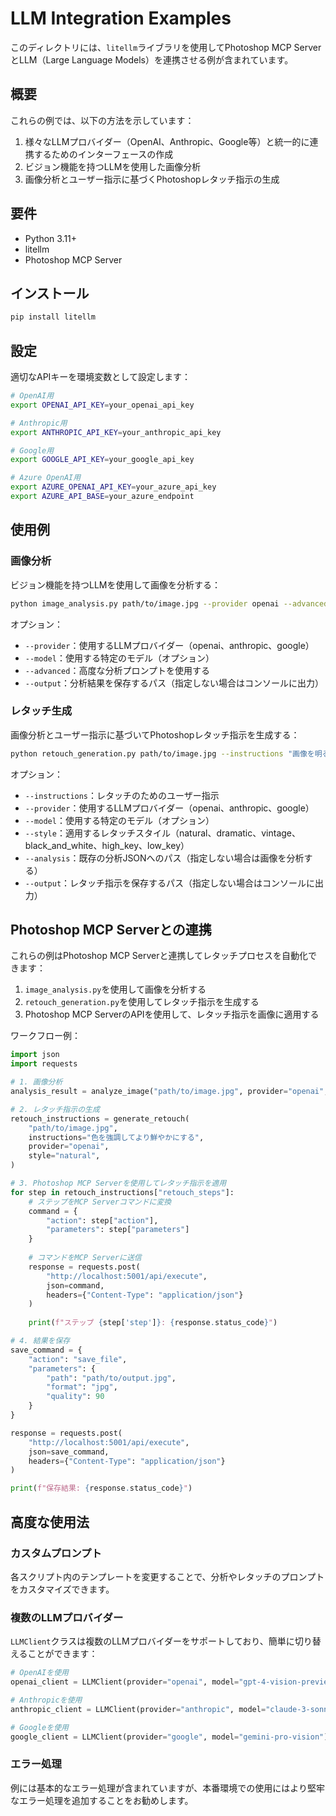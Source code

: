 # LLM Integration Examples

このディレクトリには、`litellm`ライブラリを使用してPhotoshop MCP ServerとLLM（Large Language Models）を連携させる例が含まれています。

## 概要

これらの例では、以下の方法を示しています：

1. 様々なLLMプロバイダー（OpenAI、Anthropic、Google等）と統一的に連携するためのインターフェースの作成
2. ビジョン機能を持つLLMを使用した画像分析
3. 画像分析とユーザー指示に基づくPhotoshopレタッチ指示の生成

## 要件

- Python 3.11+
- litellm
- Photoshop MCP Server

## インストール

```bash
pip install litellm
```

## 設定

適切なAPIキーを環境変数として設定します：

```bash
# OpenAI用
export OPENAI_API_KEY=your_openai_api_key

# Anthropic用
export ANTHROPIC_API_KEY=your_anthropic_api_key

# Google用
export GOOGLE_API_KEY=your_google_api_key

# Azure OpenAI用
export AZURE_OPENAI_API_KEY=your_azure_api_key
export AZURE_API_BASE=your_azure_endpoint
```

## 使用例

### 画像分析

ビジョン機能を持つLLMを使用して画像を分析する：

```bash
python image_analysis.py path/to/image.jpg --provider openai --advanced --output analysis.json
```

オプション：
- `--provider`：使用するLLMプロバイダー（openai、anthropic、google）
- `--model`：使用する特定のモデル（オプション）
- `--advanced`：高度な分析プロンプトを使用する
- `--output`：分析結果を保存するパス（指定しない場合はコンソールに出力）

### レタッチ生成

画像分析とユーザー指示に基づいてPhotoshopレタッチ指示を生成する：

```bash
python retouch_generation.py path/to/image.jpg --instructions "画像を明るくして色を強調する" --style natural --output retouch.json
```

オプション：
- `--instructions`：レタッチのためのユーザー指示
- `--provider`：使用するLLMプロバイダー（openai、anthropic、google）
- `--model`：使用する特定のモデル（オプション）
- `--style`：適用するレタッチスタイル（natural、dramatic、vintage、black_and_white、high_key、low_key）
- `--analysis`：既存の分析JSONへのパス（指定しない場合は画像を分析する）
- `--output`：レタッチ指示を保存するパス（指定しない場合はコンソールに出力）

## Photoshop MCP Serverとの連携

これらの例はPhotoshop MCP Serverと連携してレタッチプロセスを自動化できます：

1. `image_analysis.py`を使用して画像を分析する
2. `retouch_generation.py`を使用してレタッチ指示を生成する
3. Photoshop MCP ServerのAPIを使用して、レタッチ指示を画像に適用する

ワークフロー例：

```python
import json
import requests

# 1. 画像分析
analysis_result = analyze_image("path/to/image.jpg", provider="openai", advanced=True)

# 2. レタッチ指示の生成
retouch_instructions = generate_retouch(
    "path/to/image.jpg",
    instructions="色を強調してより鮮やかにする",
    provider="openai",
    style="natural",
)

# 3. Photoshop MCP Serverを使用してレタッチ指示を適用
for step in retouch_instructions["retouch_steps"]:
    # ステップをMCP Serverコマンドに変換
    command = {
        "action": step["action"],
        "parameters": step["parameters"]
    }
    
    # コマンドをMCP Serverに送信
    response = requests.post(
        "http://localhost:5001/api/execute",
        json=command,
        headers={"Content-Type": "application/json"}
    )
    
    print(f"ステップ {step['step']}: {response.status_code}")

# 4. 結果を保存
save_command = {
    "action": "save_file",
    "parameters": {
        "path": "path/to/output.jpg",
        "format": "jpg",
        "quality": 90
    }
}

response = requests.post(
    "http://localhost:5001/api/execute",
    json=save_command,
    headers={"Content-Type": "application/json"}
)

print(f"保存結果: {response.status_code}")
```

## 高度な使用法

### カスタムプロンプト

各スクリプト内のテンプレートを変更することで、分析やレタッチのプロンプトをカスタマイズできます。

### 複数のLLMプロバイダー

`LLMClient`クラスは複数のLLMプロバイダーをサポートしており、簡単に切り替えることができます：

```python
# OpenAIを使用
openai_client = LLMClient(provider="openai", model="gpt-4-vision-preview")

# Anthropicを使用
anthropic_client = LLMClient(provider="anthropic", model="claude-3-sonnet-20240229")

# Googleを使用
google_client = LLMClient(provider="google", model="gemini-pro-vision")
```

### エラー処理

例には基本的なエラー処理が含まれていますが、本番環境での使用にはより堅牢なエラー処理を追加することをお勧めします。